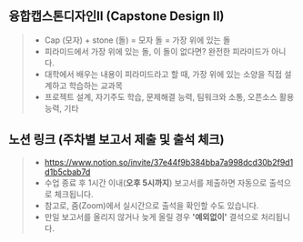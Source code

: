 ## 융합캡스톤디자인II (Capstone Design II)
> * Cap (모자) + stone (돌) = 모자 돌 = 가장 위에 있는 돌 </br>
> * 피라미드에서 가장 위에 있는 돌, 이 돌이 없다면? 완전한 피라미드가 아니다. </br>
> * 대학에서 배우는 내용이 피라미드라고 할 때, 가장 위에 있는 소양을 직접 설계하고 학습하는 교과목 </br>
> * 프로젝트 설계, 자기주도 학습, 문제해결 능력, 팀워크와 소통, 오픈소스 활용 능력, 기타

## 노션 링크 (주차별 보고서 제출 및 출석 체크) 
> * https://www.notion.so/invite/37e44f9b384bba7a998dcd30b2f9d1d1b5cbab7d </br>
> * 수업 종료 후 1시간 이내(<b>오후 5시까지</b>) 보고서를 제출하면 자동으로 출석으로 체크됩니다. </br>
> * 참고로, 줌(Zoom)에서 실시간으로 출석을 확인할 수도 있습니다. </br>
> * 만일 보고서를 올리지 않거나 늦게 올릴 경우 <b>'예외없이'</b> 결석으로 처리됩니다. </br>
